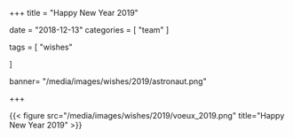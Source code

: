 +++
title = "Happy New Year 2019"


date = "2018-12-13"
categories = [
    "team" 
]

tags = [
    "wishes"
  
]


banner= "/media/images/wishes/2019/astronaut.png"


+++



{{< figure src="/media/images/wishes/2019/voeux_2019.png" title="Happy New Year 2019" >}}









